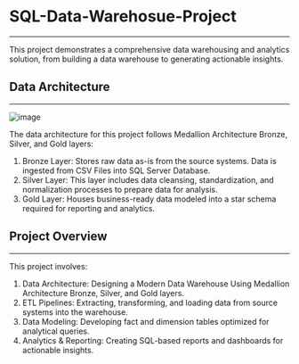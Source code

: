 # SQL-Data-Warehosue-Project
--------------------------------------------------------------------------------------------------------
This project demonstrates a comprehensive data warehousing and analytics solution, from building a data warehouse to generating actionable insights.

## Data Architecture
--------------------------------------------------------------------------------------------------------
![image](https://github.com/user-attachments/assets/bfe57f0f-d80a-49c0-b175-ee1e46662170)

The data architecture for this project follows Medallion Architecture Bronze, Silver, and Gold layers:
1. Bronze Layer: Stores raw data as-is from the source systems. Data is ingested from CSV Files into SQL Server Database.
2. Silver Layer: This layer includes data cleansing, standardization, and normalization processes to prepare data for analysis.
3. Gold Layer: Houses business-ready data modeled into a star schema required for reporting and analytics.


## Project Overview
--------------------------------------------------------------------------------------------------------
This project involves:

1. Data Architecture: Designing a Modern Data Warehouse Using Medallion Architecture Bronze, Silver, and Gold layers.
2. ETL Pipelines: Extracting, transforming, and loading data from source systems into the warehouse.
3. Data Modeling: Developing fact and dimension tables optimized for analytical queries.
4. Analytics & Reporting: Creating SQL-based reports and dashboards for actionable insights.






